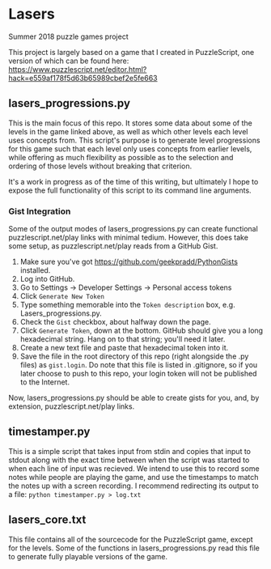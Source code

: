 # Lasers
Summer 2018 puzzle games project

This project is largely based on a game that I created in PuzzleScript, one version of which can be found here: https://www.puzzlescript.net/editor.html?hack=e559af178f5d63b65989cbef2e5fe663

## lasers_progressions.py
This is the main focus of this repo. It stores some data about some of the levels in the game linked above, as well as which other levels each level uses concepts from. This script's purpose is to generate level progressions for this game such that each level only uses concepts from earlier levels, while offering as much flexibility as possible as to the selection and ordering of those levels without breaking that criterion.

It's a work in progress as of the time of this writing, but ultimately I hope to expose the full functionality of this script to its command line arguments.

### Gist Integration
Some of the output modes of lasers_progressions.py can create functional puzzlescript.net/play links with minimal tedium. However, this does take some setup, as puzzlescript.net/play reads from a GitHub Gist.
1. Make sure you've got https://github.com/geekpradd/PythonGists installed.
2. Log into GitHub.
3. Go to Settings -> Developer Settings -> Personal access tokens
4. Click `Generate New Token`
5. Type something memorable into the `Token description` box, e.g. Lasers_progressions.py.
6. Check the `Gist` checkbox, about halfway down the page.
7. Click `Generate Token`, down at the bottom. GitHub should give you a long hexadecimal string. Hang on to that string; you'll need it later.
8. Create a new text file and paste that hexadecimal token into it.
9. Save the file in the root directory of this repo (right alongside the .py files) as `gist.login`. Do note that this file is listed in .gitignore, so if you later choose to push to this repo, your login token will not be published to the Internet.

Now, lasers_progressions.py should be able to create gists for you, and, by extension, puzzlescript.net/play links.

## timestamper.py 
This is a simple script that takes input from stdin and copies that input to stdout along with the exact time between when the script was started to when each line of input was recieved. We intend to use this to record some notes while people are playing the game, and use the timestamps to match the notes up with a screen recording. I recommend redirecting its output to a file: `python timestamper.py > log.txt`

## lasers_core.txt
This file contains all of the sourcecode for the PuzzleScript game, except for the levels. Some of the functions in lasers_progressions.py read this file to generate fully playable versions of the game.
